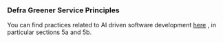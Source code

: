 ### Defra Greener Service Principles

You can find practices related to AI driven software development [here](https://greenerservices.github.io/principles/5-take-a-greener-approach-to-AI-and-software-tools/) , in particular sections 5a and 5b. 
